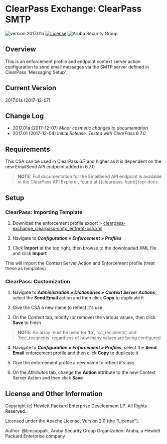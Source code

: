 # ClearPass Exchange: ClearPass SMTP

![version 2017.01a](https://img.shields.io/badge/Version-2017.01a-brightgreen.svg "version 2017.01a") [![License](https://img.shields.io/badge/License-Apache%202.0-blue.svg)](https://opensource.org/licenses/Apache-2.0) ![Aruba Security Group](https://img.shields.io/badge/Source-Aruba_Security_Group-orange.svg "Aruba Security Group")

## Overview

This is an enforcement profile and endpoint context server action configuration to send email messages via the SMTP server defined in ClearPass 'Messaging Setup'.

## Current Version

2017.01a (2017-12-07)

## Change Log

* 2017.01a (2017-12-07)
 _Minor cosmetic changes to documentation_
* 2017.01 (2017-12-04)
 _Initial Release. Tested with ClearPass 6.7.0_

## Requirements

This CSA can be used in ClearPass 6.7 and higher as it is dependent on the new EmailSend API endpoint added in 6.7.0

> **NOTE:** Full documentation for the EmailSend API endpoint is available in the ClearPass API Explorer, found at {{clearpass-fqdn}}/api-docs.

## Setup

### ClearPass: Importing Template

1. Download the enforcement profile export > [clearpass-exchange_clearpass-smtp_enfprof-csa.xml](clearpass-exchange_clearpass-smtp_enfprof-csa.xml)

2. Navigate to  **_Configuration » Enforcement » Profiles_**

3. Click **Import** at the top right, then browse to the downloaded XML file and click **Import**

This will import the Context Server Action and Enforcement profile (treat these as templates)

### ClearPass: Customization

1. Navigate to  **_Administration » Dictionaries » Context Server Actions_**, select the **Send Email** action and then click **Copy** to duplicate it

2. Give the CSA a new name to reflect it's use

3. On the *Content* tab, modify (or remove) the various values, then click **Save** to finish
> **NOTE:** An array must be used for 'to', 'cc_recipients', and 'bcc_recipients' regardless of how many values are being configured

4. Navigate to  **_Configuration » Enforcement » Profiles_**, select the **Send Email** enforcement profile and then click **Copy** to duplicate it

5. Give the enforcement profile a new name to reflect it's use

6. On the *Attributes* tab, change the **Action** attribute to the new Context Server Action and then click **Save**

## License and Other Information

Copyright (c) Hewlett Packard Enterprise Development LP. All Rights Reserved.

Licensed under the Apache License, Version 2.0 (the "License").

Author: @timcappalli, Aruba Security Group
Organization: Aruba, a Hewlett Packard Enterprise company
